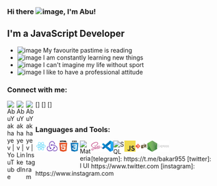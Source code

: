 ### Hi there ![image](https://user-images.githubusercontent.com/95166162/159134250-dc1653b1-c67e-4d5e-8e1b-fe502298fe92.png), I'm Abu!
## I'm a JavaScript Developer
 - ![image](https://user-images.githubusercontent.com/95166162/157299989-c9b43028-4fcc-447c-99b4-c9a1407acfcb.png)  My favourite pastime is reading
 - ![image](https://user-images.githubusercontent.com/95166162/157299713-a249894a-4dba-4440-bbe2-785614608517.png)  I am constantly learning new things
 - ![image](https://user-images.githubusercontent.com/95166162/157300052-69813d1e-adff-4453-827a-2fab5296d226.png)  I can't imagine my life without sport
 - ![image](https://user-images.githubusercontent.com/95166162/157300114-55d66e7d-1467-4b06-ae10-57154fc866e1.png)  I like to have a professional attitude
### Connect with me:
[<img align="left" alt="AbuYakhayev | YouTube" width="22px" src="https://cdn.jsdelivr.net/npm/simple-icons@v3/icons/telegram.svg" />]
[<img align="left" alt="AbuYakhayev | LinkedIn" width="22px" src="https://cdn.jsdelivr.net/npm/simple-icons@v3/icons/twitter.svg" />]
[<img align="left" alt="AbuYakhayev | Instagram" width="22px" src="https://cdn.jsdelivr.net/npm/simple-icons@v3/icons/instagram.svg" />]
<br />
<br />
### Languages and Tools:
<img align="left" alt="React" width="26px" src="https://raw.githubusercontent.com/github/explore/80688e429a7d4ef2fca1e82350fe8e3517d3494d/topics/react/react.png" />
<img align="left" alt="Redux" width="26px" src="https://raw.githubusercontent.com/github/explore/80688e429a7d4ef2fca1e82350fe8e3517d3494d/topics/redux/redux.png" />
<img align="left" alt="HTML5" width="26px" src="https://raw.githubusercontent.com/github/explore/80688e429a7d4ef2fca1e82350fe8e3517d3494d/topics/html/html.png" />
<img align="left" alt="CSS3" width="26px" src="https://raw.githubusercontent.com/github/explore/80688e429a7d4ef2fca1e82350fe8e3517d3494d/topics/css/css.png" />
<img align="left" alt="Material UI" width="26px" src="https://camo.githubusercontent.com/43f56294f7a5a6bc79b1a417447b6d152b32036d091682d16dbb863f23844f31/68747470733a2f2f617661746172732e6d64732e79616e6465782e6e65742f693f69643d36373733303739346539353539626333383732666465633037633461666437342d353631363039332d696d616765732d7468756d6273266e3d3133266578703d31" />
<img align="left" alt="Sass" width="26px" src="https://raw.githubusercontent.com/github/explore/80688e429a7d4ef2fca1e82350fe8e3517d3494d/topics/sass/sass.png" />
<img align="left" alt="Visual Studio Code" width="26px" src="https://raw.githubusercontent.com/github/explore/80688e429a7d4ef2fca1e82350fe8e3517d3494d/topics/visual-studio-code/visual-studio-code.png" />
<img align="left" alt="SQL" width="26px" src="https://camo.githubusercontent.com/bff818edfc210d8d7a668efee818c4c5a32019c91551114d829f41f6d5857acf/68747470733a2f2f63646e2d696d616765732d312e6d656469756d2e636f6d2f6d61782f313032342f312a36545671767a766574426770466c55495574783051412e6a706567" />
<img align="left" alt="JavaScript" width="26px" src="https://raw.githubusercontent.com/github/explore/80688e429a7d4ef2fca1e82350fe8e3517d3494d/topics/javascript/javascript.png" />
<img align="left" alt="Git" width="26px" src="https://raw.githubusercontent.com/github/explore/80688e429a7d4ef2fca1e82350fe8e3517d3494d/topics/git/git.png" />
<img align="left" alt="Node.js" width="26px" src="https://raw.githubusercontent.com/github/explore/80688e429a7d4ef2fca1e82350fe8e3517d3494d/topics/nodejs/nodejs.png" />
<img align="left" alt="Express" width="26px" src="https://raw.githubusercontent.com/github/explore/80688e429a7d4ef2fca1e82350fe8e3517d3494d/topics/express/express.png" />
<br />
<br />
[telegram]: https://t.me/bakar955
[twitter]: https://www.twitter.com
[instagram]: https://www.instagram.com

